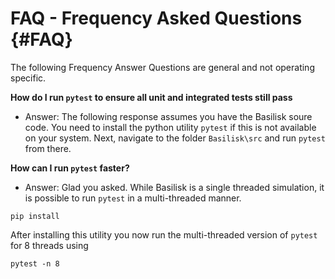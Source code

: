 # FAQ - Frequency Asked Questions  {#FAQ}

The following Frequency Answer Questions are general and not operating specific.


**How do I run `pytest` to ensure all unit and integrated tests still pass**

* Answer: The following response assumes you have the Basilisk soure code.  You need to install the python utility `pytest` if this is not available on your system.  Next, navigate to the folder `Basilisk\src` and run `pytest` from there.

**How can I run `pytest` faster?**

* Answer: Glad you asked.  While Basilisk is a single threaded simulation, it is possible to run `pytest` in a multi-threaded manner.  
```
pip install
```
After installing this utility you now run the multi-threaded version of `pytest` for 8 threads using
```
pytest -n 8
```

